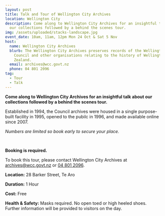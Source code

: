 ```yaml
---
layout: post
title: Talk and Tour of Wellington City Archives
location: Wellington City
description: Come along to Wellington City Archives for an insightful talk about
  our collections followed by a behind the scenes tour.
img: /assets/uploaded/stacks-landscape.jpg
event_date: 10am, 11am, 12pm Mon 24 Oct & Sat 5 Nov
host:
  name: Wellington City Archives
  blurb: The Wellington City Archives preserves records of the Wellington City
    Council and other organisations relating to the history of Wellington, New
    Zealand.
  email: archives@wcc.govt.nz
  phone: 04 801 2096
tag:
  - Tour
  - Talk
---
```

**Come along to Wellington City Archives for an insightful talk about our collections followed by a behind the scenes tour.**

Established in 1994, the Council archives were housed in a single purpose-built facility in 1995, opened to the pubilc in 1996, and made available online since 2007.

*Numbers are limited so book early to secure your place.* 

<br>

**Booking is required.**

To book this tour, please contact Wellington City Archives at [archives@wcc.govt.nz](mailto:archives@wcc.govt.nz) or [04 801 2096](tel:+6448012096).

**Location:** 28 Barker Street, Te Aro

**Duration:** 1 Hour

**Cost:** Free

**Health & Safety:** Masks required. No open toed or high heeled shoes. Further information will be provided to visitors on the day.